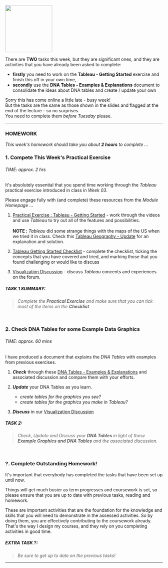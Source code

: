 <link rel="stylesheet" href="https://jsndyks.github.io/sg2047/css/sg2047.css">

<div class="imgR">
<img width=150 src="https://jsndyks.github.io/sg2047/in0008/img/sg2047.week03.homework.slide.png"/>
</div>

There are **TWO** tasks this week, but they are significant ones, and they are activities that you have already been asked to complete:

- **firstly** you need to work on the **Tableau - Getting Started** exercise and finish this off in your own time,
- **secondly** use the **DNA Tables - Examples & Explanations** document to consolidate the ideas about DNA tables and create / update your own

Sorry this has come online a little late - busy week!<br/>
But the tasks are the same as those shown in the slides and flagged at the end of the lecture - so no surprises.<br/>
You need to complete them _before Tuesday_ please.

---

### HOMEWORK

_This week's homework should take you about **2 hours** to complete ..._

### 1. **Compete This Week's Practical Exercise**

###### TIME: approx. 2 hrs

It's absolutely essential that you spend time working through the _Tableau_ practical exercise introduced in class in _Week 03_.

Please engage fully with (and complete) these resources from the _Module Homepage_ ...

1. [Practical Exercise : Tableau - Getting Started](https://moodle.city.ac.uk/mod/page/view.php?id=2381620) - work through the videos and use _Tableau_ to try out all of the features and possibilities.<br/><br/>**NOTE :** _Tableau_ did some strange things with the maps of the US when we tried it in class. Check this [Tableau Geography - Update](https://moodle.city.ac.uk/mod/page/view.php?id=2556774) for an explanation and solution.

2. [Tableau Getting Started Checklist](https://moodle.city.ac.uk/mod/resource/view.php?id=2381621) - complete the checklist, ticking the concepts that you have covered and tried, and marking those that you found challenging or would like to discuss

3. [Visualization Discussion](https://moodle.city.ac.uk/mod/forum/view.php?f=94494) - discuss _Tableau_ concents and experiences on the forum.

##### TASK 1 SUMMARY:

> _Complete the **Practical Exercise** and make sure that you can tick most of the items on the **Checklist**_

&nbsp;

### 2. **Check DNA Tables for some Example Data Graphics**

###### TIME: approx. 60 mins

I have produced a document that explains the _DNA Tables_ with examples from previous exercises.

1.  _**Check**_ through these [DNA Tables - Examples & Explanations](https://moodle.city.ac.uk/mod/url/view.php?id=2381619) and associated discussion and compare them with your efforts.

2.  _**Update**_ your DNA Tables as you learn.

    - _create tables for the graphics you see?_
    - _create tables for the graphics you make in Tableau?_

3.  _**Discuss**_ in our [Visualization Discussion](https://moodle.city.ac.uk/mod/forum/view.php?id=2381582)

##### TASK 2:

> _Check, Update and Discuss your **DNA Tables** in light of these **Example Graphics and DNA Tables** and the associated discussion._

&nbsp;

### ?. **Complete Outstanding Homework!**

It's important that everybody has completed the tasks that have been set up until now.

Things will get much busier as term progresses and coursework is set, so please ensure that you are up to date with previous tasks, reading and homework.

These are important activities that are the foundation for the knowledge and skills that you will need to demonstrate in the assessed activities. So by doing them, you are effectively contributing to the coursework already. That's the way I design my courses, and they rely on you completing activities in good time.

##### EXTRA TASK ?:

> _Be sure to get up to date on the previous tasks!_

---

&nbsp;
&nbsp;
